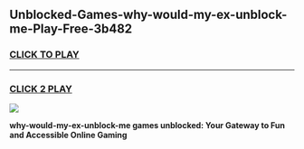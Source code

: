 
## Unblocked-Games-why-would-my-ex-unblock-me-Play-Free-3b482
<h3>
<a href="https://premium76.site?title=why-would-my-ex-unblock-me&ref=19M">CLICK TO PLAY</a></h3>
<hr>

<h3>
<a href="https://premium76.site?title=why-would-my-ex-unblock-me&ref=19M">CLICK 2 PLAY</a>
  
</h3>

<a href="https://premium76.site?title=why-would-my-ex-unblock-me&ref=19M"><img src="https://clearcache.store/games.png"></a>


**why-would-my-ex-unblock-me games unblocked: Your Gateway to Fun and Accessible Online Gaming**
